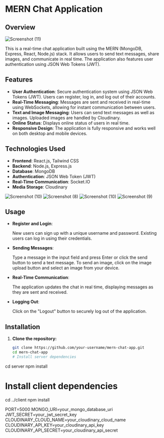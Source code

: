 # MERN Chat Application

## Overview
![Screenshot (11)](https://github.com/user-attachments/assets/c3bb797e-b4c6-4535-a85f-fdfc62193c21)

This is a real-time chat application built using the MERN (MongoDB, Express, React, Node.js) stack. It allows users to send text messages, share images, and communicate in real time. The application also features user authentication using JSON Web Tokens (JWT).

## Features
- **User Authentication**: Secure authentication system using JSON Web Tokens (JWT). Users can register, log in, and log out of their accounts.
- **Real-Time Messaging**: Messages are sent and received in real-time using WebSockets, allowing for instant communication between users.
- **Text and Image Messaging**: Users can send text messages as well as images. Uploaded images are handled by Cloudinary.
- **Online Status**: Displays online status of users in real time.
- **Responsive Design**: The application is fully responsive and works well on both desktop and mobile devices.
  
## Technologies Used
- **Frontend**: React.js, Tailwind CSS
- **Backend**: Node.js, Express.js
- **Database**: MongoDB
- **Authentication**: JSON Web Token (JWT)
- **Real-Time Communication**: Socket.IO
- **Media Storage**: Cloudinary
  

![Screenshot (10)](https://github.com/user-attachments/assets/3c8eeb60-b3c2-411e-8579-7f96ebf225d2)
![Screenshot (8)](https://github.com/user-attachments/assets/f51b92df-1917-4363-a439-fbe5a7fda230)
![Screenshot (10)](https://github.com/user-attachments/assets/9b1f7081-ebe3-4501-8154-bf4e7d308179)
![Screenshot (9)](https://github.com/user-attachments/assets/93ab9ece-763c-490a-9079-331587568787)

## Usage

- **Register and Login**:

   New users can sign up with a unique username and password.
   Existing users can log in using their credentials.

- **Sending Messages**:

    Type a message in the input field and press Enter or click the send button to send a text message.
    To send an image, click on the image upload button and select an image from your device.

- **Real-Time Communication**:

    The application updates the chat in real time, displaying messages as they are sent and received.

- **Logging Out**:

   Click on the "Logout" button to securely log out of the application.

## Installation

1. **Clone the repository:**
   ```bash
   git clone https://github.com/your-username/mern-chat-app.git
   cd mern-chat-app
   # Install server dependencies
cd server
npm install

# Install client dependencies
cd ../client
npm install

PORT=5000
MONGO_URI=your_mongo_database_uri
JWT_SECRET=your_jwt_secret_key
CLOUDINARY_CLOUD_NAME=your_cloudinary_cloud_name
CLOUDINARY_API_KEY=your_cloudinary_api_key
CLOUDINARY_API_SECRET=your_cloudinary_api_secret
